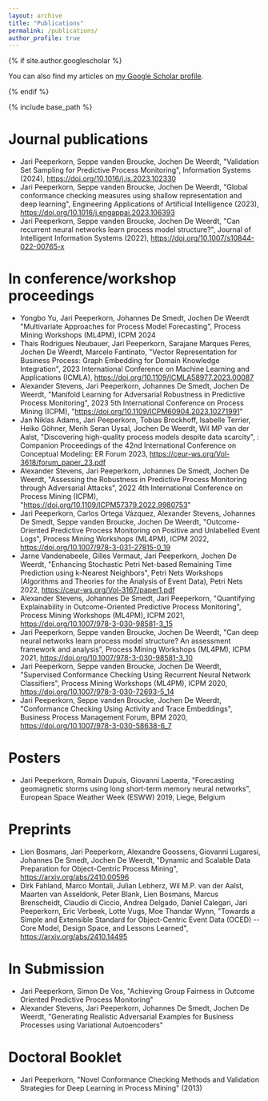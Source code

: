 ```yaml
---
layout: archive
title: "Publications"
permalink: /publications/
author_profile: true
---
```


{% if site.author.googlescholar %}
  <div class="wordwrap">
  You can also find my articles on <a href="{{site.author.googlescholar}}">my Google Scholar profile</a>.

  </div>
  
{% endif %}

{% include base_path %}


Journal publications
======
* Jari Peeperkorn, Seppe vanden Broucke, Jochen De Weerdt, "Validation Set Sampling for Predictive Process Monitoring", Information Systems (2024), https://doi.org/10.1016/j.is.2023.102330
* Jari Peeperkorn, Seppe vanden Broucke, Jochen De Weerdt, "Global conformance checking measures using shallow representation and deep learning", Engineering Applications of Artificial Intelligence (2023), https://doi.org/10.1016/j.engappai.2023.106393
* Jari Peeperkorn, Seppe vanden Broucke, Jochen De Weerdt, "Can recurrent neural networks learn process model structure?",  Journal of Intelligent Information Systems (2022), https://doi.org/10.1007/s10844-022-00765-x

In conference/workshop proceedings
======
* Yongbo Yu, Jari Peeperkorn, Johannes De Smedt, Jochen De Weerdt "Multivariate Approaches for Process Model Forecasting", Process Mining Workshops (ML4PM), ICPM 2024
* Thais Rodrigues Neubauer, Jari Peeperkorn, Sarajane Marques Peres, Jochen De Weerdt, Marcelo Fantinato, "Vector Representation for Business Process: Graph Embedding for Domain Knowledge Integration", 2023 International Conference on Machine Learning and Applications (ICMLA), https://doi.org/10.1109/ICMLA58977.2023.00087
* Alexander Stevens, Jari Peeperkorn, Johannes De Smedt, Jochen De Weerdt, "Manifold Learning for Adversarial Robustness in Predictive Process Monitoring", 2023 5th International Conference on Process Mining (ICPM), "https://doi.org/10.1109/ICPM60904.2023.10271991"
* Jan Niklas Adams, Jari Peeperkorn, Tobias Brockhoff, Isabelle Terrier, Heiko Göhner, Merih Seran Uysal, Jochen De Weerdt, Wil MP van der Aalst, "Discovering high-quality process models despite data scarcity", : Companion Proceedings of the 42nd International Conference on Conceptual Modeling: ER Forum 2023, https://ceur-ws.org/Vol-3618/forum_paper_23.pdf
* Alexander Stevens, Jari Peeperkorn, Johannes De Smedt, Jochen De Weerdt, "Assessing the Robustness in Predictive Process Monitoring through Adversarial Attacks", 2022 4th International Conference on Process Mining (ICPM), "https://doi.org/10.1109/ICPM57379.2022.9980753"
* Jari Peeperkorn, Carlos Ortega Vázquez, Alexander Stevens, Johannes De Smedt, Seppe vanden Broucke, Jochen De Weerdt, "Outcome-Oriented Predictive Process Monitoring on Positive and Unlabelled Event Logs", Process Mining Workshops (ML4PM), ICPM 2022, https://doi.org/10.1007/978-3-031-27815-0_19
* Jarne Vandenabeele, Gilles Vermaut, Jari Peeperkorn, Jochen De Weerdt, "Enhancing Stochastic Petri Net-based Remaining Time Prediction using k-Nearest Neighbors", Petri Nets Workshops (Algorithms and Theories for the Analysis of Event Data), Petri Nets 2022, https://ceur-ws.org/Vol-3167/paper1.pdf
* Alexander Stevens, Johannes De Smedt, Jari Peeperkorn, "Quantifying Explainability in Outcome-Oriented Predictive Process Monitoring", Process Mining Workshops (ML4PM), ICPM 2021, https://doi.org/10.1007/978-3-030-98581-3_15
* Jari Peeperkorn, Seppe vanden Broucke, Jochen De Weerdt, "Can deep neural networks learn process model structure? An assessment framework and analysis", Process Mining Workshops (ML4PM), ICPM 2021, https://doi.org/10.1007/978-3-030-98581-3_10
* Jari Peeperkorn, Seppe vanden Broucke, Jochen De Weerdt, "Supervised Conformance Checking Using Recurrent Neural Network Classifiers", Process Mining Workshops (ML4PM), ICPM 2020, https://doi.org/10.1007/978-3-030-72693-5_14
* Jari Peeperkorn, Seppe vanden Broucke, Jochen De Weerdt, "Conformance Checking Using Activity and Trace Embeddings", Business Process Management Forum, BPM 2020, https://doi.org/10.1007/978-3-030-58638-6_7

Posters
======
* Jari Peeperkorn, Romain Dupuis, Giovanni Lapenta, "Forecasting geomagnetic storms using long short-term memory neural networks", European Space Weather Week (ESWW) 2019, Liege, Belgium

Preprints
======
* Lien Bosmans, Jari Peeperkorn, Alexandre Goossens, Giovanni Lugaresi, Johannes De Smedt, Jochen De Weerdt, "Dynamic and Scalable Data Preparation for Object-Centric Process Mining", https://arxiv.org/abs/2410.00596
* Dirk Fahland, Marco Montali, Julian Lebherz, Wil M.P. van der Aalst, Maarten van Asseldonk, Peter Blank, Lien Bosmans, Marcus Brenscheidt, Claudio di Ciccio, Andrea Delgado, Daniel Calegari, Jari Peeperkorn, Eric Verbeek, Lotte Vugs, Moe Thandar Wynn, "Towards a Simple and Extensible Standard for Object-Centric Event Data (OCED) -- Core Model, Design Space, and Lessons Learned", https://arxiv.org/abs/2410.14495

In Submission
======
* Jari Peeperkorn, Simon De Vos, "Achieving Group Fairness in Outcome Oriented Predictive Process Monitoring"
* Alexander Stevens, Jari Peeperkorn, Johannes De Smedt, Jochen De Weerdt, "Generating Realistic Adversarial Examples for Business Processes using Variational Autoencoders"

Doctoral Booklet
======
* Jari Peeperkorn, "Novel Conformance Checking Methods and Validation Strategies for Deep Learning in Process Mining" (2013)
